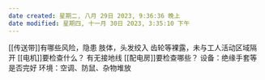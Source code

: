 ```yaml
---
date created: 星期二, 八月 29日 2023, 9:36:36 晚上
date modified: 星期四, 十一月 30日 2023, 3:35:10 下午
---
```

[[传送带]]有哪些风险，隐患
	肢体，头发绞入
	齿轮等裸露，未与工人活动区域隔开
[[电机]]要检查什么？
	有无接地线
[[配电房]]要检查哪些？
	设备：绝缘手套等是否完好
	环境：空调、防鼠、杂物堆放